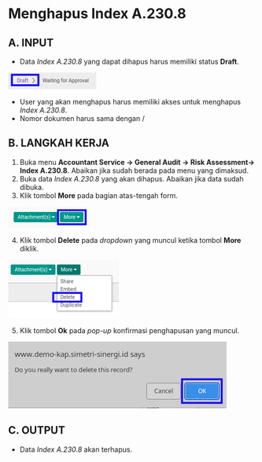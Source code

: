 # Menghapus Index A.230.8

## A. INPUT

* Data *Index A.230.8* yang dapat dihapus harus memiliki status **Draft**.

![](../../../img/index-a2308/status-draft.png)

* User yang akan menghapus harus memiliki akses untuk menghapus *Index A.230.8*.
* Nomor dokumen harus sama dengan /

## B. LANGKAH KERJA

1. Buka menu **Accountant Service -> General Audit -> Risk Assessment-> Index A.230.8**. Abaikan jika sudah berada pada menu yang dimaksud.
2. Buka data *Index A.230.8* yang akan dihapus. Abaikan jika data sudah dibuka.
3. Klik tombol **More** pada bagian atas-tengah form.

![](../../../img/index-a2308/tombol-more.png)

4. Klik tombol **Delete** pada *dropdown* yang muncul ketika tombol **More** diklik.

![](../../../img/index-a2308/tombol-more-delete.png)

5. Klik tombol **Ok** pada *pop-up* konfirmasi penghapusan yang muncul.

![](../../../img/index-a2308/pop-up-konfirmasi-delete.png)

## C. OUTPUT

* Data *Index A.230.8* akan terhapus.
